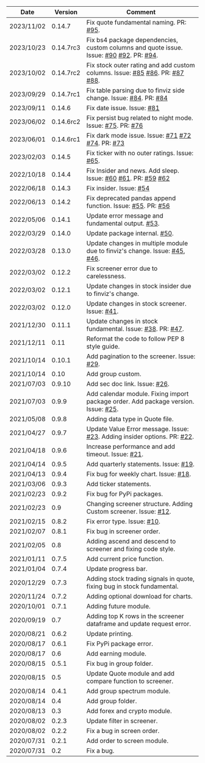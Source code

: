 | Date       | Version   | Comment                                                                                                                                                                                                                                                                                 |
| ---------- | --------- | --------------------------------------------------------------------------------------------------------------------------------------------------------------------------------------------------------------------------------------------------------------------------------------- |
| 2023/11/02 | 0.14.7 | Fix quote fundamental naming. PR: [#95](https://github.com/lit26/finvizfinance/pull/95).                                        |
| 2023/10/23 | 0.14.7rc3 | Fix bs4 package dependencies, custom columns and quote issue. Issue: [#90](https://github.com/lit26/finvizfinance/issues/90) [#92](https://github.com/lit26/finvizfinance/issues/92). PR: [#94](https://github.com/lit26/finvizfinance/pull/94).                                        |
| 2023/10/02 | 0.14.7rc2 | Fix stock outer rating and add custom columns. Issue: [#85](https://github.com/lit26/finvizfinance/issues/85) [#86](https://github.com/lit26/finvizfinance/issues/86). PR: [#87](https://github.com/lit26/finvizfinance/pull/87) [#88](https://github.com/lit26/finvizfinance/pull/88). |
| 2023/09/29 | 0.14.7rc1 | Fix table parsing due to finviz side change. Issue: [#84](https://github.com/lit26/finvizfinance/issues/84). PR: [#84](https://github.com/lit26/finvizfinance/pull/84)                                                                                                                  |
| 2023/09/11 | 0.14.6    | Fix date issue. Issue: [#81](https://github.com/lit26/finvizfinance/issues/81)                                                                                                                                                                                                          |
| 2023/06/02 | 0.14.6rc2 | Fix persist bug related to night mode. Issue: [#75](https://github.com/lit26/finvizfinance/issues/75). PR: [#76](https://github.com/lit26/finvizfinance/pull/76)                                                                                                                        |
| 2023/06/01 | 0.14.6rc1 | Fix dark mode issue. Issue: [#71](https://github.com/lit26/finvizfinance/issues/71) [#72](https://github.com/lit26/finvizfinance/issues/72) [#74](https://github.com/lit26/finvizfinance/issues/74). PR: [#73](https://github.com/lit26/finvizfinance/pull/73)                          |
| 2023/02/03 | 0.14.5    | Fix ticker with no outer ratings. Issue: [#65](https://github.com/lit26/finvizfinance/issues/65).                                                                                                                                                                                       |
| 2022/10/18 | 0.14.4    | Fix Insider and news. Add sleep. Issue: [#60](https://github.com/lit26/finvizfinance/issues/60) [#61](https://github.com/lit26/finvizfinance/issues/61). PR: [#59](https://github.com/lit26/finvizfinance/pull/59) [#62](https://github.com/lit26/finvizfinance/pull/62)                |
| 2022/06/18 | 0.14.3    | Fix insider. Issue: [#54](https://github.com/lit26/finvizfinance/issues/54)                                                                                                                                                                                                             |
| 2022/06/13 | 0.14.2    | Fix deprecated pandas append function. Issue: [#55](https://github.com/lit26/finvizfinance/issues/55). PR: [#56](https://github.com/lit26/finvizfinance/pull/56)                                                                                                                        |
| 2022/05/06 | 0.14.1    | Update error message and fundamental output. [#53](https://github.com/lit26/finvizfinance/pull/53).                                                                                                                                                                                     |
| 2022/03/29 | 0.14.0    | Update package internal. [#50](https://github.com/lit26/finvizfinance/pull/50).                                                                                                                                                                                                         |
| 2022/03/28 | 0.13.0    | Update changes in multiple module due to finviz's change. Issue: [#45](https://github.com/lit26/finvizfinance/issues/45), [#46](https://github.com/lit26/finvizfinance/issues/46).                                                                                                      |
| 2022/03/02 | 0.12.2    | Fix screener error due to carelessness.                                                                                                                                                                                                                                                 |
| 2022/03/02 | 0.12.1    | Update changes in stock insider due to finviz's change.                                                                                                                                                                                                                                 |
| 2022/03/02 | 0.12.0    | Update changes in stock screener. Issue: [#41](https://github.com/lit26/finvizfinance/issues/41).                                                                                                                                                                                       |
| 2021/12/30 | 0.11.1    | Update changes in stock fundamental. Issue: [#38](https://github.com/lit26/finvizfinance/issues/38). PR: [#47](https://github.com/lit26/finvizfinance/pull/37).                                                                                                                         |
| 2021/12/11 | 0.11      | Reformat the code to follow PEP 8 style guide.                                                                                                                                                                                                                                          |
| 2021/10/14 | 0.10.1    | Add pagination to the screener. Issue: [#29](https://github.com/lit26/finvizfinance/issues/29).                                                                                                                                                                                         |
| 2021/10/14 | 0.10      | Add group custom.                                                                                                                                                                                                                                                                       |
| 2021/07/03 | 0.9.10    | Add sec doc link. Issue: [#26](https://github.com/lit26/finvizfinance/issues/26).                                                                                                                                                                                                       |
| 2021/07/03 | 0.9.9     | Add calendar module. Fixing import package order. Add package version. Issue: [#25](https://github.com/lit26/finvizfinance/issues/25).                                                                                                                                                  |
| 2021/05/08 | 0.9.8     | Adding data type in Quote file.                                                                                                                                                                                                                                                         |
| 2021/04/27 | 0.9.7     | Update Value Error message. Issue: [#23](https://github.com/lit26/finvizfinance/issues/23). Adding insider options. PR: [#22](https://github.com/lit26/finvizfinance/pull/22).                                                                                                          |
| 2021/04/18 | 0.9.6     | Increase performance and add timeout. Issue: [#21](https://github.com/lit26/finvizfinance/issues/21).                                                                                                                                                                                   |
| 2021/04/14 | 0.9.5     | Add quarterly statements. Issue: [#19](https://github.com/lit26/finvizfinance/issues/19).                                                                                                                                                                                               |
| 2021/04/13 | 0.9.4     | Fix bug for weekly chart. Issue: [#18](https://github.com/lit26/finvizfinance/issues/18).                                                                                                                                                                                               |
| 2021/03/06 | 0.9.3     | Add ticker statements.                                                                                                                                                                                                                                                                  |
| 2021/02/23 | 0.9.2     | Fix bug for PyPi packages.                                                                                                                                                                                                                                                              |
| 2021/02/23 | 0.9       | Changing screener structure. Adding Custom screener. Issue: [#12](https://github.com/lit26/finvizfinance/issues/12).                                                                                                                                                                    |
| 2021/02/15 | 0.8.2     | Fix error type. Issue: [#10](https://github.com/lit26/finvizfinance/issues/10).                                                                                                                                                                                                         |
| 2021/02/07 | 0.8.1     | Fix bug in screener order.                                                                                                                                                                                                                                                              |
| 2021/02/05 | 0.8       | Adding ascend and descend to screener and fixing code style.                                                                                                                                                                                                                            |
| 2021/01/11 | 0.7.5     | Add current price function.                                                                                                                                                                                                                                                             |
| 2021/01/04 | 0.7.4     | Update progress bar.                                                                                                                                                                                                                                                                    |
| 2020/12/29 | 0.7.3     | Adding stock trading signals in quote, fixing bug in stock fundamental.                                                                                                                                                                                                                 |
| 2020/11/24 | 0.7.2     | Adding optional download for charts.                                                                                                                                                                                                                                                    |
| 2020/10/01 | 0.7.1     | Adding future module.                                                                                                                                                                                                                                                                   |
| 2020/09/19 | 0.7       | Adding top K rows in the screener dataframe and update request error.                                                                                                                                                                                                                   |
| 2020/08/21 | 0.6.2     | Update printing.                                                                                                                                                                                                                                                                        |
| 2020/08/17 | 0.6.1     | Fix PyPi package error.                                                                                                                                                                                                                                                                 |
| 2020/08/17 | 0.6       | Add earning module.                                                                                                                                                                                                                                                                     |
| 2020/08/15 | 0.5.1     | Fix bug in group folder.                                                                                                                                                                                                                                                                |
| 2020/08/15 | 0.5       | Update Quote module and add compare function to screener.                                                                                                                                                                                                                               |
| 2020/08/14 | 0.4.1     | Add group spectrum module.                                                                                                                                                                                                                                                              |
| 2020/08/14 | 0.4       | Add group folder.                                                                                                                                                                                                                                                                       |
| 2020/08/13 | 0.3       | Add forex and crypto module.                                                                                                                                                                                                                                                            |
| 2020/08/02 | 0.2.3     | Update filter in screener.                                                                                                                                                                                                                                                              |
| 2020/08/02 | 0.2.2     | Fix a bug in screen order.                                                                                                                                                                                                                                                              |
| 2020/07/31 | 0.2.1     | Add order to screen module.                                                                                                                                                                                                                                                             |
| 2020/07/31 | 0.2       | Fix a bug.                                                                                                                                                                                                                                                                              |
